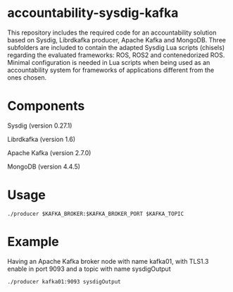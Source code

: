 # accountability-sysdig-kafka

This repository includes the required code for an accountability solution based on Sysdig, Librdkafka producer, Apache Kafka and MongoDB.
Three subfolders are included to contain the adapted Sysdig Lua scripts (chisels) regarding the evaluated frameworks: ROS, ROS2 and contenedorized ROS.
Minimal configuration is needed in Lua scripts when being used as an accountability system for frameworks of applications different from the ones chosen.

# Components
Sysdig (version 0.27.1)

Librdkafka (version 1.6)

Apache Kafka (version 2.7.0)

MongoDB (version 4.4.5)

# Usage
```
./producer $KAFKA_BROKER:$KAFKA_BROKER_PORT $KAFKA_TOPIC
```
# Example
Having an Apache Kafka broker node with name kafka01, with TLS1.3 enable in port 9093 and a topic with name sysdigOutput
```
./producer kafka01:9093 sysdigOutput
```
